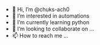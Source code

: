- 👋 Hi, I’m @chuks-ach0
- 👀 I’m interested in automations
- 🌱 I’m currently learning python
- 💞️ I’m looking to collaborate on ...
- 📫 How to reach me ...

<!---
chuks-ach0/chuks-ach0 is a ✨ special ✨ repository because its `README.md` (this file) appears on your GitHub profile.
You can click the Preview link to take a look at your changes.
--->
